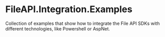 # FileAPI.Integration.Examples
Collection of examples that show how to integrate the File API SDKs with different technologies, like Powershell or AspNet.
